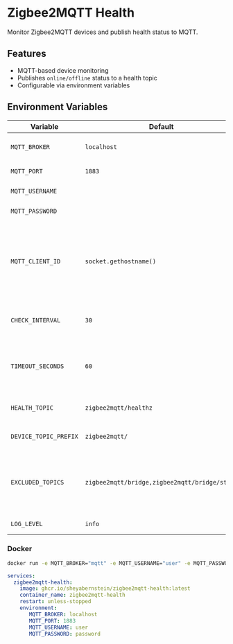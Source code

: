 # Zigbee2MQTT Health

Monitor Zigbee2MQTT devices and publish health status to MQTT.

## Features

- MQTT-based device monitoring
- Publishes `online/offline` status to a health topic
- Configurable via environment variables

## Environment Variables

| Variable              | Default                                       | Description                                                                              |
|-----------------------|-----------------------------------------------|------------------------------------------------------------------------------------------|
| `MQTT_BROKER`         | `localhost`                                   | MQTT broker hostname                                                                     |
| `MQTT_PORT`           | `1883`                                        | MQTT broker port                                                                         |
| `MQTT_USERNAME`       |                                               | MQTT username                                                                            |
| `MQTT_PASSWORD`       |                                               | MQTT password                                                                            |
| `MQTT_CLIENT_ID`      | `socket.gethostname()`                        | Client ID used when connecting to the broker; defaults to the host’s hostname if not set |
| `CHECK_INTERVAL`      | `30`                                          | Seconds between health checks                                                            |
| `TIMEOUT_SECONDS`     | `60`                                          | Max allowed seconds since last message to be `online`                                    |
| `HEALTH_TOPIC`        | `zigbee2mqtt/healthz`                         | MQTT topic for health status                                                             |
| `DEVICE_TOPIC_PREFIX` | `zigbee2mqtt/`                                | Device topics prefix                                                                     |
| `EXCLUDED_TOPICS`     | `zigbee2mqtt/bridge,zigbee2mqtt/bridge/state` | Comma separated topics to ignore, supports MQTT wildcards                                |
| `LOG_LEVEL`           | `info`                                        | Python log level                                                                         |

### Docker

```bash
docker run -e MQTT_BROKER="mqtt" -e MQTT_USERNAME="user" -e MQTT_PASSWORD="pass" ghcr.io/sheyabernstein/zigbee2mqtt-health:latest
```

```yaml
services:
  zigbee2mqtt-health:
    image: ghcr.io/sheyabernstein/zigbee2mqtt-health:latest
    container_name: zigbee2mqtt-health
    restart: unless-stopped
    environment:
       MQTT_BROKER: localhost
       MQTT_PORT: 1883
       MQTT_USERNAME: user
       MQTT_PASSWORD: password
```